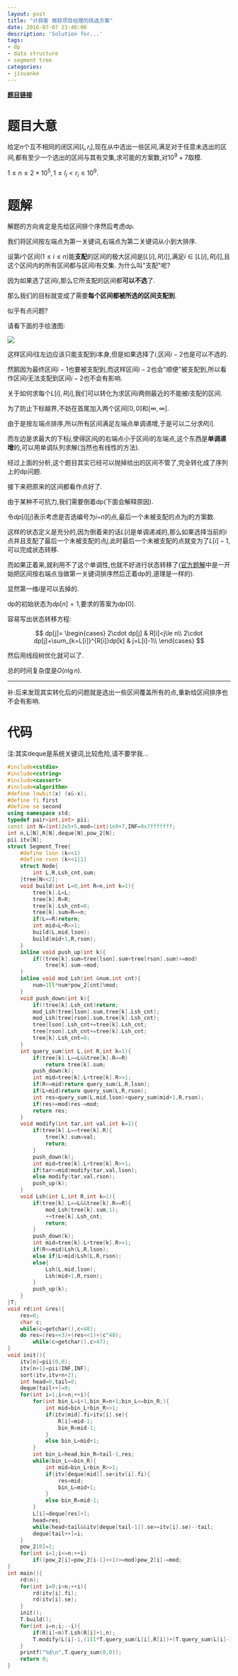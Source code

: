 ```yaml
---
layout: post
title: "计蒜客 微软项目经理的挑选方案"
date: 2016-07-07 21:46:00
description: 'Solution for...'
tags:
- dp
- data structure
- segment tree
categories:
- jisuanke
---
```


[**题目链接**](https://nanti.jisuanke.com/t/11218)

# 题目大意

给定$n$个互不相同的闭区间$[l_i,r_i]$,现在从中选出一些区间,满足对于任意未选出的区间,都有至少一个选出的区间与其有交集,求可能的方案数,对$10^9+7$取模.

$1\le n\le2\times10^5,1\le l_i<r_i\le10^9.$

# 题解

解题的方向肯定是先给区间排个序然后考虑dp.

我们将区间按左端点为第一关键词,右端点为第二关键词从小到大排序.

设第$i$个区间($1\le i\le n$)能**支配**的区间的极大区间是$[L[i],R[i]]$,满足$i\in[L[i],R[i]]$,且这个区间内的所有区间都与区间$i$有交集.
为什么叫"支配"呢?

因为如果选了区间$i$,那么它所支配的区间都**可以不选**了.

那么我们的目标就变成了需要**每个区间都被所选的区间支配到**.

似乎有点问题?

请看下面的手绘渣图:

![](http://kyleyoung-ymj.cf/assets/img/upload/jisuanke-select.png)

这样区间$i$往左边应该只能支配到$i$本身,但是如果选择了$i$,区间$i-2$也是可以不选的.

然鹅因为最终区间$i-1$也要被支配到,而这样区间$i-2$也会"顺便"被支配到,所以看作区间$i$无法支配到区间$i-2$也不会有影响.

关于如何求每个$L[i],R[i]$,我们可以转化为求区间$i$两侧最近的不能被$i$支配的区间.

为了防止下标越界,不妨在首尾加入两个区间$[0,0]$和$[\infty,\infty]$.

由于是按左端点排序,所以所有区间满足左端点单调递增,于是可以二分求$R[i]$.

而左边是求最大的下标$j$,使得区间$j$的右端点小于区间$i$的左端点,这个东西是**单调递增**的,可以用单调队列求解(当然也有线性的方法).

经过上面的分析,这个题目其实已经可以抛掉给出的区间不管了,完全转化成了序列上的dp问题.

接下来把原来的区间都看作点好了.

由于某种不可抗力,我们需要倒着dp(下面会解释原因).

令$dp[i][j]$表示考虑是否选编号为$i$~$n$的点,最后一个未被支配的点为$j$的方案数.

这样的状态定义是充分的,因为倒着来的话$L[i]$是单调递减的,那么如果选择当前的$i$点并且支配了最后一个未被支配的点$j$,此时最后一个未被支配的点就变为了$L[i]-1$,可以完成状态转移.

而如果正着来,就利用不了这个单调性,也就不好进行状态转移了([官方题解](http://blog.jisuanke.com/?p=229)中是一开始把区间按右端点当做第一关键词排序然后正着dp的,道理是一样的).


显然第一维$i$是可以去掉的.

dp的初始状态为$dp[n]=1$,要求的答案为$dp[0]$.

容易写出状态转移方程:

$$
dp[j]=
\begin{cases}
2\cdot dp[j] & R[i]<j\le n\\
2\cdot dp[j]+\sum_{k=L[i]}^{R[i]}dp[k] & j=L[i]-1\\
\end{cases}
$$

然后用线段树优化就可以了.

总的时间复杂度是$O(n\lg n)$.

---

补:后来发现其实转化后的问题就是选出一些区间覆盖所有的点,重新给区间排序也不会有影响.

# 代码

注:其实deque是系统关键词,比较危险,请不要学我...

```c++
#include<cstdio>
#include<cstring>
#include<cassert>
#include<algorithm>
#define lowbit(x) (x&-x);
#define fi first
#define se second
using namespace std;
typedef pair<int,int> pii;
const int N=(int)2e5+5,mod=(int)1e9+7,INF=0x7fffffff;
int n,L[N],R[N],deque[N],pow_2[N];
pii itv[N];
struct Segment_Tree{
	#define lson (k<<1)
	#define rson (k<<1|1)
	struct Node{
		int L,R,Lsh_cnt,sum;
	}tree[N<<2];
	void build(int L=0,int R=n,int k=1){
		tree[k].L=L;
		tree[k].R=R;
		tree[k].Lsh_cnt=0;
		tree[k].sum=R==n;
		if(L==R)return;
		int mid=L+R>>1;
		build(L,mid,lson);
		build(mid+1,R,rson);
	}
	inline void push_up(int k){
		if((tree[k].sum=tree[lson].sum+tree[rson].sum)>=mod)
			tree[k].sum-=mod;
	}
	inline void mod_Lsh(int &num,int cnt){
		num=1ll*num*pow_2[cnt]%mod;
	}
	void push_down(int k){
		if(!tree[k].Lsh_cnt)return;
		mod_Lsh(tree[lson].sum,tree[k].Lsh_cnt);
		mod_Lsh(tree[rson].sum,tree[k].Lsh_cnt);
		tree[lson].Lsh_cnt+=tree[k].Lsh_cnt;
		tree[rson].Lsh_cnt+=tree[k].Lsh_cnt;
		tree[k].Lsh_cnt=0;
	}
	int query_sum(int L,int R,int k=1){
		if(tree[k].L==L&&tree[k].R==R)
			return tree[k].sum;
		push_down(k);
		int mid=tree[k].L+tree[k].R>>1;
		if(R<=mid)return query_sum(L,R,lson);
		if(L>mid)return query_sum(L,R,rson);
		int res=query_sum(L,mid,lson)+query_sum(mid+1,R,rson);
		if(res>=mod)res-=mod;
		return res;
	}
	void modify(int tar,int val,int k=1){
		if(tree[k].L==tree[k].R){
			tree[k].sum=val;
			return;
		}
		push_down(k);
		int mid=tree[k].L+tree[k].R>>1;
		if(tar<=mid)modify(tar,val,lson);
		else modify(tar,val,rson);
		push_up(k);
	}
	void Lsh(int L,int R,int k=1){
		if(tree[k].L==L&&tree[k].R==R){
			mod_Lsh(tree[k].sum,1);
			++tree[k].Lsh_cnt;
			return;
		}
		push_down(k);
		int mid=tree[k].L+tree[k].R>>1;
		if(R<=mid)Lsh(L,R,lson);
		else if(L>mid)Lsh(L,R,rson);
		else{
			Lsh(L,mid,lson);
			Lsh(mid+1,R,rson);
		}
		push_up(k);
	}
}T;
void rd(int &res){
	res=0;
	char c;
	while(c=getchar(),c<48);
	do res=(res<<3)+(res<<1)+(c^48);
		while(c=getchar(),c>47);
}
void init(){
	itv[n]=pii(0,0);
	itv[n+1]=pii(INF,INF);
	sort(itv,itv+n+2);
	int head=0,tail=0;
	deque[tail++]=0;
	for(int i=1;i<=n;++i){
		for(int bin_L=i+1,bin_R=n+1;bin_L<=bin_R;){
			int mid=bin_L+bin_R>>1;
			if(itv[mid].fi>itv[i].se){
				R[i]=mid-1;
				bin_R=mid-1;
			}
			else bin_L=mid+1;
		}
		int bin_L=head,bin_R=tail-1,res;
		while(bin_L<=bin_R){
			int mid=bin_L+bin_R>>1;
			if(itv[deque[mid]].se<itv[i].fi){
				res=mid;
				bin_L=mid+1;
			}
			else bin_R=mid-1;
		}
		L[i]=deque[res]+1;
		head=res;
		while(head<tail&&itv[deque[tail-1]].se>=itv[i].se)--tail;
		deque[tail++]=i;
	}
	pow_2[0]=1;
	for(int i=1;i<=n;++i)
		if((pow_2[i]=pow_2[i-1]<<1)>=mod)pow_2[i]-=mod;
}
int main(){
	rd(n);
	for(int i=0;i<n;++i){
		rd(itv[i].fi);
		rd(itv[i].se);
	}
	init();
	T.build();
	for(int i=n;i;--i){
		if(R[i]<n)T.Lsh(R[i]+1,n);
		T.modify(L[i]-1,(1ll*T.query_sum(L[i],R[i])+(T.query_sum(L[i]-1,L[i]-1)<<1))%mod);
	}
	printf("%d\n",T.query_sum(0,0));
	return 0;
}
```
